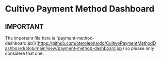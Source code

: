 # Cultivo Payment Method Dashboard

## IMPORTANT

The important file here is [payment-method-dashboard.jsx]/(https://github.com/oteroleonardo/CultivoPaymentMethodDashboard/blob/main/view/payment-method-dashboard.jsx) so please only considere that one.

